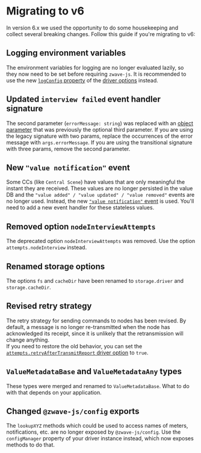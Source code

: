 # Migrating to v6

In version 6.x we used the opportunity to do some housekeeping and collect several breaking changes. Follow this guide if you're migrating to v6:

## Logging environment variables

The environment variables for logging are no longer evaluated lazily, so they now need to be set before requiring `zwave-js`. It is recommended to use the new [`logConfig` property](api/driver?id=logconfig) of the [driver options](api/driver?id=zwaveoptions) instead.

## Updated `interview failed` event handler signature

The second parameter (`errorMessage: string`) was replaced with an [object parameter](api/node?id=quotinterview-failedquot) that was previously the optional third parameter. If you are using the legacy signature with two params, replace the occurrences of the error message with `args.errorMessage`. If you are using the transitional signature with three params, remove the second parameter.

## New `"value notification"` event

Some CCs (like `Central Scene`) have values that are only meaningful the instant they are received. These values are no longer persisted in the value DB and the `"value added" / "value updated" / "value removed"` events are no longer used. Instead, the new [`"value notification"` event](api/node?id=quotvalue-notificationquot) is used. You'll need to add a new event handler for these stateless values.

## Removed option `nodeInterviewAttempts`

The deprecated option `nodeInterviewAttempts` was removed. Use the option `attempts.nodeInterview` instead.

## Renamed storage options

The options `fs` and `cacheDir` have been renamed to `storage.driver` and `storage.cacheDir`.

## Revised retry strategy

The retry strategy for sending commands to nodes has been revised. By default, a message is no longer re-transmitted when the node has acknowledged its receipt, since it is unlikely that the retransmission will change anything.\
If you need to restore the old behavior, you can set the [`attempts.retryAfterTransmitReport` driver option](api/driver?id=zwaveoptions) to `true`.

## `ValueMetadataBase` and `ValueMetadataAny` types

These types were merged and renamed to `ValueMetadataBase`. What to do with that depends on your application.

## Changed `@zwave-js/config` exports

The `lookupXYZ` methods which could be used to access names of meters, notifications, etc. are no longer exposed by `@zwave-js/config`. Use the `configManager` property of your driver instance instead, which now exposes methods to do that.
